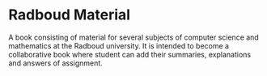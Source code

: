 # Radboud Material

A book consisting of material for several subjects of computer science and mathematics at the Radboud university. It is intended to become a collaborative book where student can add their summaries, explanations and answers of assignment. 